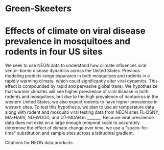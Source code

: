 # Green-Skeeters
# Effects of climate on viral disease prevalence in mosquitoes and rodents in four US sites
We seek to use NEON data to understand how climate influences viral vector-borne disease dynamics across the United States. Previous modeling predicts range expansion in both mosquitoes and rodents in a rapidly warming climate, which could significantly alter viral dynamics. This effect is compounded by rapid and pervasive global travel. We hypothesize that warmer climates will see higher prevalence of viral disease in both rodents and mosquitoes, but due to the high prevalence of hantavirus in the western United States, we also expect rodents to have higher prevalence in western sites. 
To test this hypothesis, we plan to use air temperature data along with rodent and mosquito viral testing data from NEON sites FL-DSNY, MA-HARV, ND-WOOD, and UT-MOAB in _______. Because viral prevalence data does not exist on a large enough temporal scale to accurately determine the effect of climate change over time, we use a "space-for-time" substitution and sample sites across a latitudinal gradient. 

Citations for NEON data products: 
